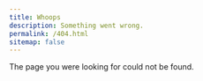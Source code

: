 ```yaml
---
title: Whoops
description: Something went wrong.
permalink: /404.html
sitemap: false
---
```


The page you were looking for could not be found.
